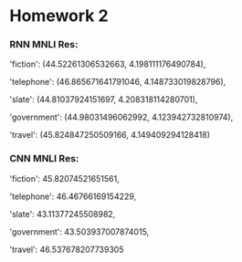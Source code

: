 # Homework 2


### RNN MNLI Res:
'fiction': (44.52261306532663, 4.198111176490784),

'telephone': (46.865671641791046, 4.148733019828796),
 
'slate': (44.81037924151697, 4.208318114280701),
 
'government': (44.98031496062992, 4.123942732810974),
 
'travel': (45.824847250509166, 4.149409294128418)

### CNN MNLI Res:
'fiction': 45.82074521651561,
 
'telephone': 46.46766169154229,
 
'slate': 43.11377245508982,
 
'government': 43.503937007874015,
 
'travel': 46.537678207739305